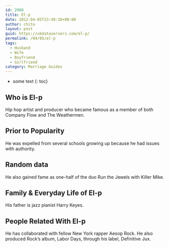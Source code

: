 ```yaml
---
id: 2908
title: El-p
date: 2012-04-05T23:49:10+00:00
author: chito
layout: post
guid: https://ukdataservers.com/el-p/
permalink: /04/05/el-p
tags:
  - Husband
  - Wife
  - Boyfriend
  - Girlfriend
category: Marriage Guides
---
```


* some text
{: toc}


## Who is  El-p
                  
                  
                  
Hip hop artist and producer who became famous as a member of both Company Flow and The Weathermen.
                  
                
                
                
## Prior to Popularity 
                  
                  
                  
He was expelled from several schools growing up because he had issues with authority.
                  
                
                
                
## Random data 
                  
                  
                  
He also gained fame as one-half of the duo Run the Jewels with Killer Mike.
                  
                
                
                
## Family & Everyday Life of El-p
                  
                  
                  
His father is jazz pianist Harry Keyes.
                  
                
                
                
## People Related With  El-p
                  
                  
                  
He has collaborated with fellow New York rapper Aesop Rock. He also produced Rock&#8217;s album, Labor Days, through his label, Definitive Jux.
                  
                
              
            
          
          
          
    
    
  
